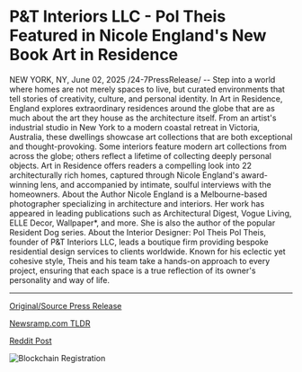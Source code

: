 # P&T Interiors LLC - Pol Theis Featured in Nicole England's New Book Art in Residence

NEW YORK, NY, June 02, 2025 /24-7PressRelease/ -- Step into a world where homes are not merely spaces to live, but curated environments that tell stories of creativity, culture, and personal identity. In Art in Residence, England explores extraordinary residences around the globe that are as much about the art they house as the architecture itself.  From an artist's industrial studio in New York to a modern coastal retreat in Victoria, Australia, these dwellings showcase art collections that are both exceptional and thought-provoking.   Some interiors feature modern art collections from across the globe; others reflect a lifetime of collecting deeply personal objects. Art in Residence offers readers a compelling look into 22 architecturally rich homes, captured through Nicole England's award-winning lens, and accompanied by intimate, soulful interviews with the homeowners.  About the Author  Nicole England is a Melbourne-based photographer specializing in architecture and interiors. Her work has appeared in leading publications such as Architectural Digest, Vogue Living, ELLE Decor, Wallpaper*, and more. She is also the author of the popular Resident Dog series.  About the Interior Designer: Pol Theis  Pol Theis, founder of P&T Interiors LLC, leads a boutique firm providing bespoke residential design services to clients worldwide. Known for his eclectic yet cohesive style, Theis and his team take a hands-on approach to every project, ensuring that each space is a true reflection of its owner's personality and way of life. 

---

[Original/Source Press Release](https://www.24-7pressrelease.com/press-release/523411/pt-interiors-llc-pol-theis-featured-in-nicole-englands-new-book-art-in-residence)
                    

[Newsramp.com TLDR](https://newsramp.com/curated-news/discover-how-art-transforms-homes-in-art-in-residence/ce8d7a5c6976e9ee4cbfbf40afe0244b) 

 



[Reddit Post](https://www.reddit.com/r/BookNews/comments/1l1ppuk/discover_how_art_transforms_homes_in_art_in/) 



![Blockchain Registration](https://cdn.newsramp.app/24-7PressRelease/qrcode/256/2/lily2_EZ.webp)